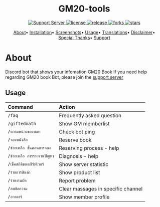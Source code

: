 <h1 align = "center">GM20-tools</h1>
<p align = "center">
  <a href = "https://cdn.discordapp.com/attachments/975979987142320171/996020871003123823/E0687751-6DE0-4D28-80AB-A982EE4A4ED2.jpg">
    <img src = "https://discord.com/api/guilds/982294501295001672/widget.png" alt = "Support Server">
  </a>
  <a href = "https://github.com/Sodynoizz/GM20-tools">
    <img src = "https://img.shields.io/github/license/Sodynoizz/GM20-tools" alt = "license">
  </a>
  <a href = "https://github.com/Sodynoizz/GM20-tools">
    <img src = "https://img.shields.io/github/v/release/Sodynoizz/GM20-tools" alt = "release">
  </a>
  <a href = "https://github.com/Sodynoizz/GM20-tools/fork">
    <img src = "https://img.shields.io/github/forks/Sodynoizz/GM20-tools" alt = "forks">
  </a>
  <a href = "https://github.com/Sodynoizz/GM20-tools">
    <img src = "https://img.shields.io/github/stars/Sodynoizz/GM20-tools" alt = "stars">
  </a>
  
</p>

<p align = "center">
  <a href = "#about">About</a>•
  <a href = "#installation">Installation</a>•
  <a href = "#screenshots">Screenshots</a>•
  <a href = "#usage">Usage</a>•
  <a href = "#translations">Translations</a>•
  <a href = "#disclaimer">Disclaimer</a>•
  <a href = "#special-thanks">Special Thanks</a>•
  <a href = "#support-me">Support</a>
</p>

<!-- Inspired by Red Discord Bot -->
<!-- https://github.com/Cog-Creators/Red-DiscordBot -->

# About

Discord bot that shows your infomation GM20 Book
If you need help regarding GM20 book Bot, please join the [support server]

## Usage

| Command                       | Action                                                                                                     |
| :---------------------------- | :--------------------------------------------------------------------------------------------------------- |
| `/faq` | Frequently asked question |
| `/giftedmath` | Show GM memberlist |
| `/ความหน่วงของบอท` | Check bot ping |
| `/จองหนังสือ`  | Reserve book |
| `/ช่วยเหลือ ขั้นตอนการจอง` | Reserving process - help |
| `/ช่วยเหลือ การรายงานปัญหา` | Diagnosis - help |
| `/เช็คสถิติของเซิร์ฟเวอร์` | Show server statistic |
| `/รายการสินค้า` | Show product list |
| `/รายงานบัค` | Report problem |
| `/ลบข้อความ` | Clear massages in specific channel |
| `/อวาตาร์` | Show member profile |

  [support server]: <https://cdn.discordapp.com/attachments/975979987142320171/996020871003123823/E0687751-6DE0-4D28-80AB-A982EE4A4ED2.jpg>
